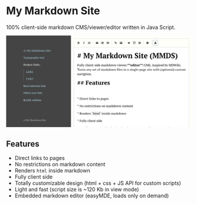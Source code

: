 # My Markdown Site

100% client-side markdown CMS/viewer/editor written in Java Script.

![Screenshot](docs/screenshot_00.png)

## Features

* Direct links to pages
* No restrictions on markdown content 
* Renders `html` inside markdown
* Fully client side 
* Totally customizable design (html + css + JS API for custom scripts)
* Light and fast (script size is ~120 Kb in view mode)
* Embedded markdown editor (easyMDE, loads only on demand) 
